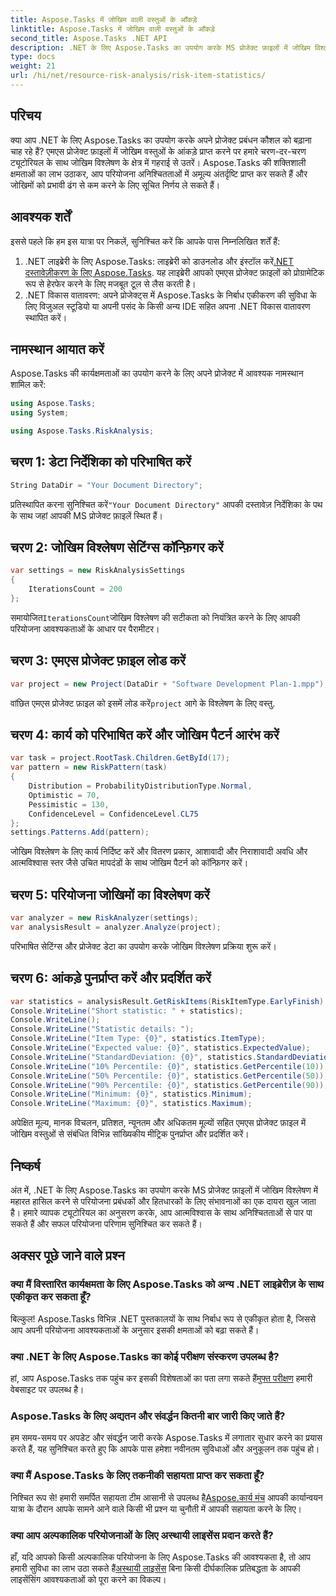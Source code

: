 ```yaml
---
title: Aspose.Tasks में जोखिम वाली वस्तुओं के आँकड़े
linktitle: Aspose.Tasks में जोखिम वाली वस्तुओं के आँकड़े
second_title: Aspose.Tasks .NET API
description: .NET के लिए Aspose.Tasks का उपयोग करके MS प्रोजेक्ट फ़ाइलों में जोखिम विश्लेषण की शक्ति को अनलॉक करें। अंतर्दृष्टि प्राप्त करें, अनिश्चितताओं को कम करें और परियोजना को सहजता से सफलता प्रदान करें।
type: docs
weight: 21
url: /hi/net/resource-risk-analysis/risk-item-statistics/
---
```

## परिचय
क्या आप .NET के लिए Aspose.Tasks का उपयोग करके अपने प्रोजेक्ट प्रबंधन कौशल को बढ़ाना चाह रहे हैं? एमएस प्रोजेक्ट फ़ाइलों में जोखिम वस्तुओं के आंकड़े प्राप्त करने पर हमारे चरण-दर-चरण ट्यूटोरियल के साथ जोखिम विश्लेषण के क्षेत्र में गहराई से उतरें। Aspose.Tasks की शक्तिशाली क्षमताओं का लाभ उठाकर, आप परियोजना अनिश्चितताओं में अमूल्य अंतर्दृष्टि प्राप्त कर सकते हैं और जोखिमों को प्रभावी ढंग से कम करने के लिए सूचित निर्णय ले सकते हैं।
## आवश्यक शर्तें
इससे पहले कि हम इस यात्रा पर निकलें, सुनिश्चित करें कि आपके पास निम्नलिखित शर्तें हैं:
1.  .NET लाइब्रेरी के लिए Aspose.Tasks: लाइब्रेरी को डाउनलोड और इंस्टॉल करें[.NET दस्तावेज़ीकरण के लिए Aspose.Tasks](https://reference.aspose.com/tasks/net/). यह लाइब्रेरी आपको एमएस प्रोजेक्ट फ़ाइलों को प्रोग्रामेटिक रूप से हेरफेर करने के लिए मजबूत टूल से लैस करती है।
2. .NET विकास वातावरण: अपने प्रोजेक्ट्स में Aspose.Tasks के निर्बाध एकीकरण की सुविधा के लिए विजुअल स्टूडियो या अपनी पसंद के किसी अन्य IDE सहित अपना .NET विकास वातावरण स्थापित करें।

## नामस्थान आयात करें
Aspose.Tasks की कार्यक्षमताओं का उपयोग करने के लिए अपने प्रोजेक्ट में आवश्यक नामस्थान शामिल करें:
```csharp
using Aspose.Tasks;
using System;

using Aspose.Tasks.RiskAnalysis;
```

## चरण 1: डेटा निर्देशिका को परिभाषित करें
```csharp
String DataDir = "Your Document Directory";
```
 प्रतिस्थापित करना सुनिश्चित करें`"Your Document Directory"` आपकी दस्तावेज़ निर्देशिका के पथ के साथ जहां आपकी MS प्रोजेक्ट फ़ाइलें स्थित हैं।
## चरण 2: जोखिम विश्लेषण सेटिंग्स कॉन्फ़िगर करें
```csharp
var settings = new RiskAnalysisSettings
{
    IterationsCount = 200
};
```
 समायोजित`IterationsCount`जोखिम विश्लेषण की सटीकता को नियंत्रित करने के लिए आपकी परियोजना आवश्यकताओं के आधार पर पैरामीटर।
## चरण 3: एमएस प्रोजेक्ट फ़ाइल लोड करें
```csharp
var project = new Project(DataDir + "Software Development Plan-1.mpp");
```
 वांछित एमएस प्रोजेक्ट फ़ाइल को इसमें लोड करें`project` आगे के विश्लेषण के लिए वस्तु.
## चरण 4: कार्य को परिभाषित करें और जोखिम पैटर्न आरंभ करें
```csharp
var task = project.RootTask.Children.GetById(17);
var pattern = new RiskPattern(task)
{
    Distribution = ProbabilityDistributionType.Normal,
    Optimistic = 70,
    Pessimistic = 130,
    ConfidenceLevel = ConfidenceLevel.CL75
};
settings.Patterns.Add(pattern);
```
जोखिम विश्लेषण के लिए कार्य निर्दिष्ट करें और वितरण प्रकार, आशावादी और निराशावादी अवधि और आत्मविश्वास स्तर जैसे उचित मापदंडों के साथ जोखिम पैटर्न को कॉन्फ़िगर करें।
## चरण 5: परियोजना जोखिमों का विश्लेषण करें
```csharp
var analyzer = new RiskAnalyzer(settings);
var analysisResult = analyzer.Analyze(project);
```
परिभाषित सेटिंग्स और प्रोजेक्ट डेटा का उपयोग करके जोखिम विश्लेषण प्रक्रिया शुरू करें।
## चरण 6: आंकड़े पुनर्प्राप्त करें और प्रदर्शित करें
```csharp
var statistics = analysisResult.GetRiskItems(RiskItemType.EarlyFinish).Get(project.RootTask);
Console.WriteLine("Short statistic: " + statistics);
Console.WriteLine();
Console.WriteLine("Statistic details: ");
Console.WriteLine("Item Type: {0}", statistics.ItemType);
Console.WriteLine("Expected value: {0}", statistics.ExpectedValue);
Console.WriteLine("StandardDeviation: {0}", statistics.StandardDeviation);
Console.WriteLine("10% Percentile: {0}", statistics.GetPercentile(10));
Console.WriteLine("50% Percentile: {0}", statistics.GetPercentile(50));
Console.WriteLine("90% Percentile: {0}", statistics.GetPercentile(90));
Console.WriteLine("Minimum: {0}", statistics.Minimum);
Console.WriteLine("Maximum: {0}", statistics.Maximum);
```
अपेक्षित मूल्य, मानक विचलन, प्रतिशत, न्यूनतम और अधिकतम मूल्यों सहित एमएस प्रोजेक्ट फ़ाइल में जोखिम वस्तुओं से संबंधित विभिन्न सांख्यिकीय मीट्रिक पुनर्प्राप्त और प्रदर्शित करें।

## निष्कर्ष
अंत में, .NET के लिए Aspose.Tasks का उपयोग करके MS प्रोजेक्ट फ़ाइलों में जोखिम विश्लेषण में महारत हासिल करने से परियोजना प्रबंधकों और हितधारकों के लिए संभावनाओं का एक दायरा खुल जाता है। हमारे व्यापक ट्यूटोरियल का अनुसरण करके, आप आत्मविश्वास के साथ अनिश्चितताओं से पार पा सकते हैं और सफल परियोजना परिणाम सुनिश्चित कर सकते हैं।
## अक्सर पूछे जाने वाले प्रश्न
### क्या मैं विस्तारित कार्यक्षमता के लिए Aspose.Tasks को अन्य .NET लाइब्रेरीज़ के साथ एकीकृत कर सकता हूँ?
बिल्कुल! Aspose.Tasks विभिन्न .NET पुस्तकालयों के साथ निर्बाध रूप से एकीकृत होता है, जिससे आप अपनी परियोजना आवश्यकताओं के अनुसार इसकी क्षमताओं को बढ़ा सकते हैं।
### क्या .NET के लिए Aspose.Tasks का कोई परीक्षण संस्करण उपलब्ध है?
 हां, आप Aspose.Tasks तक पहुंच कर इसकी विशेषताओं का पता लगा सकते हैं[मुफ्त परीक्षण](https://releases.aspose.com/) हमारी वेबसाइट पर उपलब्ध है।
### Aspose.Tasks के लिए अद्यतन और संवर्द्धन कितनी बार जारी किए जाते हैं?
हम समय-समय पर अपडेट और संवर्द्धन जारी करके Aspose.Tasks में लगातार सुधार करने का प्रयास करते हैं, यह सुनिश्चित करते हुए कि आपके पास हमेशा नवीनतम सुविधाओं और अनुकूलन तक पहुंच हो।
### क्या मैं Aspose.Tasks के लिए तकनीकी सहायता प्राप्त कर सकता हूँ?
निश्चित रूप से! हमारी समर्पित सहायता टीम आसानी से उपलब्ध है[Aspose.कार्य मंच](https://forum.aspose.com/c/tasks/15) आपकी कार्यान्वयन यात्रा के दौरान आपके सामने आने वाले किसी भी प्रश्न या चुनौती में आपकी सहायता करने के लिए।
### क्या आप अल्पकालिक परियोजनाओं के लिए अस्थायी लाइसेंस प्रदान करते हैं?
 हाँ, यदि आपको किसी अल्पकालिक परियोजना के लिए Aspose.Tasks की आवश्यकता है, तो आप हमारी सुविधा का लाभ उठा सकते हैं[अस्थायी लाइसेंस](https://purchase.aspose.com/temporary-license/) बिना किसी दीर्घकालिक प्रतिबद्धता के आपकी लाइसेंसिंग आवश्यकताओं को पूरा करने का विकल्प।